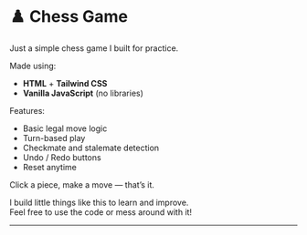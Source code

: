 # ♟️ Chess Game

Just a simple chess game I built for practice.

Made using:
- **HTML** + **Tailwind CSS**
- **Vanilla JavaScript** (no libraries)

Features:
- Basic legal move logic
- Turn-based play
- Checkmate and stalemate detection
- Undo / Redo buttons
- Reset anytime

Click a piece, make a move — that’s it.

I build little things like this to learn and improve.  
Feel free to use the code or mess around with it!

---
